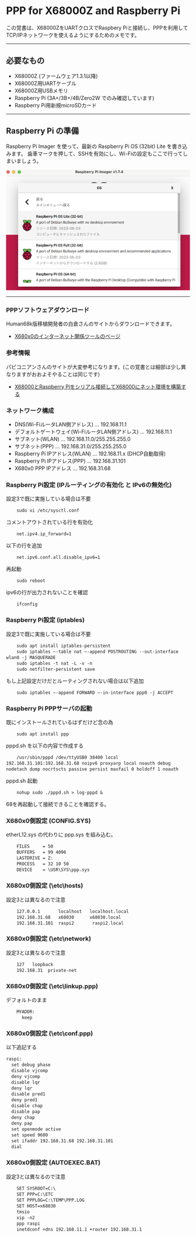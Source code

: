 # PPP for X68000Z and Raspberry Pi

この覚書は、X68000ZをUARTクロスでRaspbery Piと接続し、PPPを利用してTCP/IPネットワークを使えるようにするためのメモです。

---

## 必要なもの

* X68000Z (ファームウェア1.3.1以降)
* X68000Z用UARTケーブル
* X68000Z用USBメモリ
* Raspberry Pi (3A+/3B+/4B/Zero2W でのみ確認しています)
* Raspberry Pi用新規microSDカード

---

## Raspberry Pi の準備

Raspberry Pi Imager を使って、最新の Raspberry Pi OS (32bit) Lite を書き込みます。
歯車マークを押して、SSHを有効にし、Wi-Fiの設定もここで行ってしまいましょう。

<img src='images/raspios.png'/>

---

### PPPソフトウェアダウンロード

Human68k版移植開発者の白倉さんのサイトからダウンロードできます。

* [X680x0のインターネット関係ツールのページ](https://argrath.ub32.org/x680x0/internet.html)

### 参考情報

パピコニアンさんのサイトが大変参考になります。(この覚書とは細部は少し異なりますがおおよそやることは同じです)

* [X68000とRaspberry Piをシリアル接続してX68000にネット環境を構築する](http://retropc.net/mm/x68k/rasp-x/)


### ネットワーク構成

* DNS(Wi-FiルータLAN側アドレス) ... 192.168.11.1
* デフォルトゲートウェイ(Wi-FiルータLAN側アドレス) ... 192.168.11.1
* サブネット(WLAN) ... 192.168.11.0/255.255.255.0
* サブネット(PPP) ... 192.168.31.0/255.255.255.0
* Raspberry Pi IPアドレス(WLAN) ... 192.168.11.x (DHCP自動取得)
* Raspberry Pi IPアドレス(PPP) ... 192.168.31.101
* X680x0 PPP IPアドレス ... 192.168.31.68

### Raspberry Pi設定 (IPルーティングの有効化 と IPv6の無効化)

設定3で既に実施している場合は不要

        sudo vi /etc/sysctl.conf

コメントアウトされている行を有効化

        net.ipv4.ip_forward=1 

以下の行を追加

        net.ipv6.conf.all.disable_ipv6=1 

再起動

        sudo reboot

ipv6の行が出力されないことを確認

        ifconfig

### Raspberry Pi設定 (iptables)

設定3で既に実施している場合は不要

        sudo apt install iptables-persistent
        sudo iptables –-table nat –-append POSTROUTING --out-interface wlan0 -j MASQUERADE
        sudo iptables -t nat -L -v -n
        sudo netfilter-persistent save

もし上記設定だけだとルーティングされない場合は以下追加

        sudo iptables –-append FORWARD –-in-interface ppp0 -j ACCEPT

### Raspberry Pi PPPサーバの起動

既にインストールされているはずだけど念の為

        sudo apt install ppp

pppd.sh を以下の内容で作成する

        /usr/sbin/pppd /dev/ttyUSB0 38400 local 192.168.31.101:192.168.31.68 noipv6 proxyarp local noauth debug nodetach dump nocrtscts passive persist maxfail 0 holdoff 1 noauth

pppd.sh 起動

        nohup sudo ./pppd.sh > log-pppd &

68を再起動して接続できることを確認する。


### X680x0側設定 (CONFIG.SYS)

etherL12.sys の代わりに ppp.sys を組み込む。

        FILES     = 50
        BUFFERS   = 99 4096
        LASTDRIVE = Z:
        PROCESS   = 32 10 50
        DEVICE    = \USR\SYS\ppp.sys

### X680x0側設定 (\etc\hosts)

設定3とは異なるので注意

        127.0.0.1       localhost   localhost.local
        192.168.31.68   x68030      x68030.local
        192.168.31.101  raspi2       raspi2.local

### X680x0側設定 (\etc\network)

設定3とは異なるので注意

        127   loopback
        192.168.31  private-net

### X680x0側設定 (\etc\linkup.ppp)

デフォルトのまま

        MYADDR:
          keep

### X680x0側設定 (\etc\conf.ppp)

以下追記する

    raspi:
      set debug phase
      disable vjcomp
      deny vjcomp
      disable lqr
      deny lqr
      disable pred1
      deny pred1
      disable chap
      disable pap
      deny chap
      deny pap
      set openmode active
      set speed 9600
      set ifaddr 192.168.31.68 192.168.31.101
      dial

### X680x0側設定 (AUTOEXEC.BAT)

設定3とは異なるので注意

        SET SYSROOT=C:\
        SET PPP=C:\ETC
        SET PPPLOG=C:\TEMP\PPP.LOG
        SET HOST=x68030
        tmsio
        xip -n2
        ppp raspi
        inetdconf +dns 192.168.11.1 +router 192.168.31.1